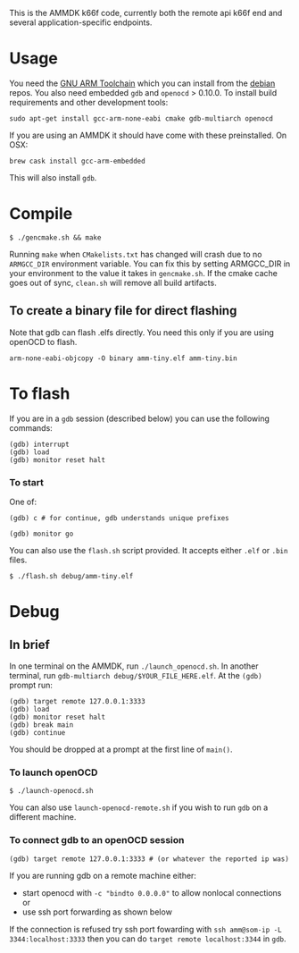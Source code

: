 This is the AMMDK k66f code, currently both the remote api k66f end and several application-specific endpoints.

# Usage

You need the [GNU ARM Toolchain](https://developer.arm.com/open-source/gnu-toolchain/gnu-rm) which you can install from the [debian](https://packages.debian.org/buster/gcc-arm-none-eabi) repos. You also need embedded `gdb` and `openocd` > 0.10.0. To install build requirements and other development tools:

    sudo apt-get install gcc-arm-none-eabi cmake gdb-multiarch openocd

If you are using an AMMDK it should have come with these preinstalled. On OSX:

    brew cask install gcc-arm-embedded

This will also install `gdb`.

# Compile

    $ ./gencmake.sh && make

Running `make` when `CMakelists.txt` has changed will crash due to no `ARMGCC_DIR` environment variable.
You can fix this by setting ARMGCC_DIR in your environment to the value it takes in `gencmake.sh`.
If the cmake cache goes out of sync, `clean.sh` will remove all build artifacts.

## To create a binary file for direct flashing
Note that gdb can flash .elfs directly.
You need this only if you are using openOCD to flash.

```
arm-none-eabi-objcopy -O binary amm-tiny.elf amm-tiny.bin
```

# To flash

If you are in a `gdb` session (described below) you can use the following commands:
```
(gdb) interrupt 
(gdb) load
(gdb) monitor reset halt
```

### To start
One of:

```
(gdb) c # for continue, gdb understands unique prefixes
```
```
(gdb) monitor go
```

You can also use the `flash.sh` script provided.
It accepts either `.elf` or `.bin` files.

    $ ./flash.sh debug/amm-tiny.elf

# Debug

## In brief

In one terminal on the AMMDK, run `./launch_openocd.sh`.
In another terminal, run `gdb-multiarch debug/$YOUR_FILE_HERE.elf`.
At the `(gdb) ` prompt run:

    (gdb) target remote 127.0.0.1:3333
    (gdb) load
    (gdb) monitor reset halt
    (gdb) break main
    (gdb) continue

You should be dropped at a prompt at the first line of `main()`.

### To launch openOCD
```
$ ./launch-openocd.sh
```
You can also use `launch-openocd-remote.sh` if you wish to run `gdb` on a different machine.

### To connect gdb to an openOCD session
```
(gdb) target remote 127.0.0.1:3333 # (or whatever the reported ip was)
```
If you are running gdb on a remote machine either:

- start openocd with `-c "bindto 0.0.0.0"` to allow nonlocal connections or
- use ssh port forwarding as shown below

If the connection is refused try ssh port fowarding with
`ssh amm@som-ip -L 3344:localhost:3333`
then you can do `target remote localhost:3344` in `gdb`.
